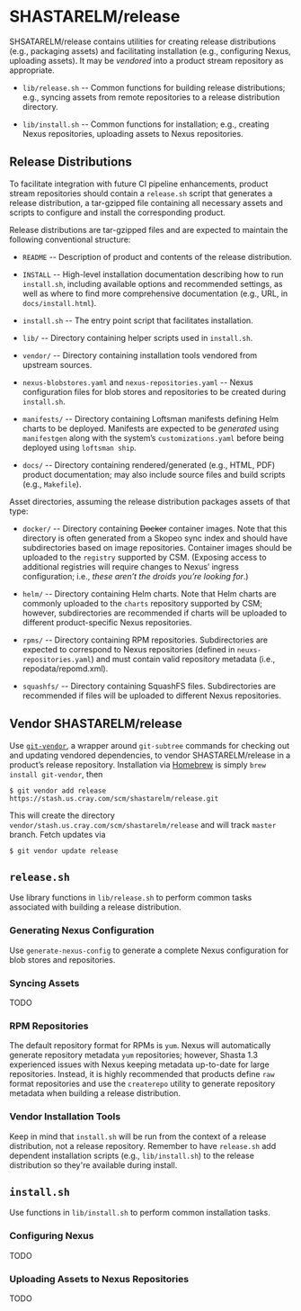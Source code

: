 SHASTARELM/release
==================

SHSATARELM/release contains utilities for creating release distributions (e.g.,
packaging assets) and facilitating installation (e.g., configuring Nexus,
uploading assets). It may be _vendored_ into a product stream repository as
appropriate.

* `lib/release.sh` -- Common functions for building release distributions;
  e.g., syncing assets from remote repositories to a release distribution
  directory.

* `lib/install.sh` -- Common functions for installation; e.g., creating Nexus
  repositories, uploading assets to Nexus repositories.


Release Distributions
---------------------

To facilitate integration with future CI pipeline enhancements, product stream
repositories should contain a `release.sh` script that generates a release
distribution, a tar-gzipped file containing all necessary assets and scripts to
configure and install the corresponding product.

Release distributions are tar-gzipped files and are expected to maintain the
following conventional structure:

* `README` -- Description of product and contents of the release distribution.

* `INSTALL` -- High-level installation documentation describing how to run
  `install.sh`, including available options and recommended settings, as well
  as where to find more comprehensive documentation (e.g., URL, in
  `docs/install.html`).

* `install.sh` -- The entry point script that facilitates installation.

* `lib/` -- Directory containing helper scripts used in `install.sh`.

* `vendor/` -- Directory containing installation tools vendored from upstream
  sources.

* `nexus-blobstores.yaml` and `nexus-repositories.yaml` -- Nexus configuration
  files for blob stores and repositories to be created during `install.sh`.

* `manifests/` -- Directory containing Loftsman manifests defining Helm charts
  to be deployed. Manifests are expected to be _generated_ using `manifestgen`
  along with the system’s `customizations.yaml` before being deployed using
  `loftsman ship`.

* `docs/` -- Directory containing rendered/generated (e.g., HTML, PDF) product
  documentation; may also include source files and build scripts (e.g.,
  `Makefile`).

Asset directories, assuming the release distribution packages assets of that type:

* `docker/` -- Directory containing ~~Docker~~ container images. Note that this
  directory is often generated from a Skopeo sync index and should have
  subdirectories based on image repositories. Container images should be
  uploaded to the `registry` supported by CSM. (Exposing access to additional
  registries will require changes to Nexus’ ingress configuration; i.e., _these
  aren’t the droids you’re looking for_.)

* `helm/` -- Directory containing Helm charts. Note that Helm charts are
  commonly uploaded to the `charts` repository supported by CSM; however,
  subdirectories are recommended if charts will be uploaded to different
  product-specific Nexus repositories.

* `rpms/` -- Directory containing RPM repositories. Subdirectories are expected
  to correspond to Nexus repositories (defined in `neuxs-repositories.yaml`)
  and must contain valid repository metadata (i.e., repodata/repomd.xml).

* `squashfs/` -- Directory containing SquashFS files. Subdirectories are
  recommended if files will be uploaded to different Nexus repositories.


Vendor SHASTARELM/release
-------------------------

Use [`git-vendor`](https://github.com/brettlangdon/git-vendor), a wrapper
around `git-subtree` commands for checking out and updating vendored
dependencies, to vendor SHASTARELM/release in a product’s release repository.
Installation via [Homebrew](https://brew.sh) is simply `brew install
git-vendor`, then

```
$ git vendor add release https://stash.us.cray.com/scm/shastarelm/release.git
```

This will create the directory
`vendor/stash.us.cray.com/scm/shastarelm/release` and will track `master`
branch. Fetch updates via

```
$ git vendor update release
```


`release.sh`
------------

Use library functions in `lib/release.sh` to perform common tasks associated
with building a release distribution.

### Generating Nexus Configuration

Use `generate-nexus-config` to generate a complete
Nexus configuration for blob stores and repositories.

### Syncing Assets

TODO

### RPM Repositories

The default repository format for RPMs is `yum`. Nexus will automatically
generate repository metadata `yum` repositories; however, Shasta 1.3
experienced issues with Nexus keeping metadata up-to-date for large
repositories. Instead, it is highly recommended that products define `raw`
format repositories and use the `createrepo` utility to generate repository
metadata when building a release distribution.

### Vendor Installation Tools

Keep in mind that `install.sh` will be run from the context of a release
distribution, not a release repository. Remember to have `release.sh` add
dependent installation scripts (e.g., `lib/install.sh`) to the release
distribution so they're available during install.


`install.sh`
------------

Use functions in `lib/install.sh` to perform common installation tasks.

### Configuring Nexus

TODO

### Uploading Assets to Nexus Repositories

TODO
